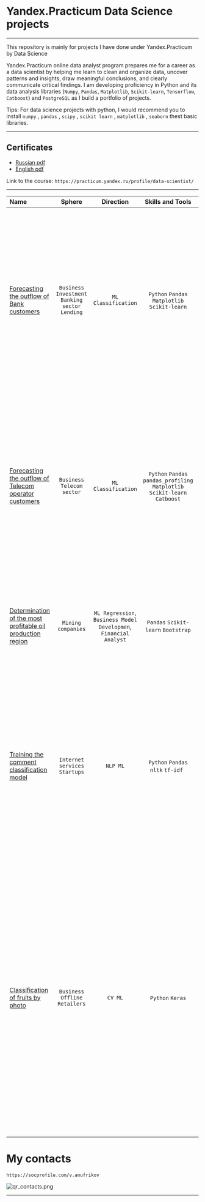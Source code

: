 # Yandex.Practicum Data Science projects
***
This repository is mainly for projects I have done under Yandex.Practicum by Data Science

Yandex.Practicum online data analyst program prepares me for a career as a data scientist by helping me learn to clean and organize data, uncover patterns and insights, draw meaningful conclusions, and clearly communicate critical findings. I am developing proficiency in Python and its data analysis libraries (`Numpy`, `Pandas`, `Matplotlib`, `Scikit-learn`, `Tensorflow`, `Catboost`) and `PostgreSQL` as I build a portfolio of projects.

Tips: For data science projects with python, I would recommend you to install `numpy` , `pandas` , `scipy` , `scikit learn` , `matplotlib` , `seaborn` thest basic libraries.
***

## Certificates
- [Russian pdf](https://github.com/DeadInsideWork/yandex.practicum.ds/blob/main/%D0%90%D0%BD%D1%83%D1%84%D1%80%D0%B8%D0%BA%D0%BE%D0%B2_%D0%92%D0%B0%D0%BB%D0%B5%D0%BD%D1%82%D0%B8%D0%BD_rus.pdf)
- [English pdf](https://github.com/DeadInsideWork/yandex.practicum.ds/blob/main/valentin_anufrikov_eng.pdf)

Link to the course: `https://practicum.yandex.ru/profile/data-scientist/`
***


| Name                                                                                                                                                                                                   |                       Sphere                       |                             Direction                             |                               Skills and Tools                               | Task                                                                                                                                                                   | Description                                                                                                                                                                                                                                                                                                                                                                                                                                                     | Keywords                                                                                         |
|:-------------------------------------------------------------------------------------------------------------------------------------------------------------------------------------------------------|:--------------------------------------------------:|:-----------------------------------------------------------------:|:----------------------------------------------------------------------------:|:-----------------------------------------------------------------------------------------------------------------------------------------------------------------------|-----------------------------------------------------------------------------------------------------------------------------------------------------------------------------------------------------------------------------------------------------------------------------------------------------------------------------------------------------------------------------------------------------------------------------------------------------------------|:-------------------------------------------------------------------------------------------------|
| [Forecasting the outflow of Bank customers](https://github.com/DeadInsideWork/yandex.practicum.ds/tree/main/Forecasting%20the%20outflow%20of%20Bank%20customers)                                       | `Business` `Investment` `Banking sector` `Lending` |                        `ML Classification`                        |                `Python` `Pandas` `Matplotlib` `Scikit-learn`                 | Based on the data from the bank, determine the client who can close the account                                                                                        | Customers noticeably began to leave the bank every month and marketers have calculated that it is cheaper to retain current customers than to attract new ones. It is necessary to predict whether the customer will close the bank account in the near future or not, based on historical data on customer behavior.                                                                                                                                           | `classification`, `selection of hyperparameters`, `selection of ML model`                        |
| [Forecasting the outflow of Telecom operator customers](https://github.com/DeadInsideWork/yandex.practicum.ds/tree/main/Forecasting%20the%20outflow%20of%20Telecom%20operator%20customers)                                                                                                                                                  |            `Business` `Telecom sector`             |                        `ML Classification`                        | `Python` `Pandas` `pandas_profiling`  `Matplotlib` `Scikit-learn` `Catboost` | The database of customers and their services in the telecom operator is provided. It is required to predict which customers will leave the company in the near future  | The telecom operator wants to learn how to predict the outflow of customers. If it turns out that the user is planning to leave, he will be offered promo codes and special tariff conditions. The team collected personal data about some customers, information about their tariffs and contracts.                                                                                                                                                            | `classification`, `selection of hyperparameters`, `selection of ML model`, `feature generation`  |
| [Determination of the most profitable oil production region](https://github.com/DeadInsideWork/yandex.practicum.ds/tree/main/Determination%20of%20the%20most%20profitable%20oil%20production%20region) |                 `Mining companies`                 | `ML Regression`, `Business Model Developmen`, `Financial Analyst` |                     `Pandas` `Scikit-learn` `Bootstrap`                      | Based on the geological exploration data, select an oil production area                                                                                                | Oil samples have been provided in several regions, it is necessary to build a model to determine the most profitable region for oil production.                                                                                                                                                                                                                                                                                                                 | `regression`, `business model development`, `bootstrap`                                          |
| [Training the comment classification model](https://github.com/DeadInsideWork/yandex.practicum.ds/tree/main/Training%20the%20comment%20classification%20model)                                         |           `Internet services` `Startups`           |                             `NLP ML`                              |                      `Python` `Pandas` `nltk` `tf-idf `                      | Determining the toxicity of a comment                                                                                                                                  | The online store launches a service for editing and supplementing product descriptions, as in wiki communities. Customers offer edits after receiving the goods and comment on the changes of other users, in order to reduce the toxicity of the community, a tool is needed to determine the toxicity of the comment.                                                                                                                                         | `NLP`                                                                                            |
| [Classification of fruits by photo](https://github.com/DeadInsideWork/yandex.practicum.ds/tree/main/Classification%20of%20fruits%20by%20photo)                                                         |           `Business` `Offline Retailers`           |                        `CV ML`                                    |                               `Python` `Keras`                               | Definition of fruit by photo                                                                                                                                           | A chain supermarket is implementing a computer vision system for processing photos of fruits and vegetables in the department. Photo fixation in the weighing area of fruits and vegetables will help to determine the type of product in order to print a label with a barcode of the product. A model is being built that can determine the type of fruit or vegetable from a photo, there is a data set of photos of fruits and vegetables at your disposal. | `image processing`, `neural networks `                                                           |



# My contacts

`https://socprofile.com/v.anufrikov`

![qr_contacts.png](../yandex.practicum.ds.public/qr_contacts.png)

***





